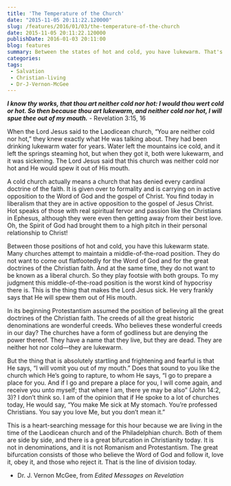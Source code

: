 ```yaml
---
title: 'The Temperature of the Church'
date: "2015-11-05 20:11:22.120000"
slug: /features/2016/01/03/the-temperature-of-the-church
date: 2015-11-05 20:11:22.120000
publishDate: 2016-01-03 20:11:00
blog: features
summary: Between the states of hot and cold, you have lukewarm. That's where many churches today attempt to position themselves. But Jesus very frankly says that He will spew them out of His mouth.
categories: 
tags:
 - Salvation
 - Christian-living
 - Dr-J-Vernon-McGee
---
```

***I know thy works, that thou art neither cold nor hot: I would thou wert cold or hot. So then because thou art lukewarm, and neither cold nor hot, I will spue thee out of my mouth.*** - Revelation 3:15, 16


When the Lord Jesus said to the Laodicean church, “You are neither cold nor hot,” they knew exactly what He was talking about. They had been drinking lukewarm water for years. Water left the mountains ice cold, and it left the springs steaming hot, but when they got it, both were lukewarm, and it was sickening. The Lord Jesus said that this church was neither cold nor hot and He would spew it out of His mouth.


A cold church actually means a church that has denied every cardinal doctrine of the faith. It is given over to formality and is carrying on in active opposition to the Word of God and the gospel of Christ. You find today in liberalism that they are in active opposition to the gospel of Jesus Christ. Hot speaks of those with real spiritual fervor and passion like the Christians in Ephesus, although they were even then getting away from their best love. Oh, the Spirit of God had brought them to a high pitch in their personal relationship to Christ!


Between those positions of hot and cold, you have this lukewarm state. Many churches attempt to maintain a middle-of-the-road position. They do not want to come out flatfootedly for the Word of God and for the great doctrines of the Christian faith. And at the same time, they do not want to be known as a liberal church. So they play footsie with both groups. To my judgment this middle-of-the-road position is the worst kind of hypocrisy there is. This is the thing that makes the Lord Jesus sick. He very frankly says that He will spew them out of His mouth.


In its beginning Protestantism assumed the position of believing all the great doctrines of the Christian faith. The creeds of all the great historic denominations are wonderful creeds. Who believes these wonderful creeds in our day? The churches have a form of godliness but are denying the power thereof. They have a name that they live, but they are dead. They are neither hot nor cold—they are lukewarm.


But the thing that is absolutely startling and frightening and fearful is that He says, “I will vomit you out of my mouth.” Does that sound to you like the church which He’s going to rapture, to whom He says, “I go to prepare a place for you. And if I go and prepare a place for you, I will come again, and receive you unto myself; that where I am, there ye may be also” (John 14:2, 3)? I don’t think so. I am of the opinion that if He spoke to a lot of churches today, He would say, “You make Me sick at My stomach. You’re professed Christians. You say you love Me, but you don’t mean it.”


This is a heart-searching message for this hour because we are living in the time of the Laodicean church and of the Philadelphian church. Both of them are side by side, and there is a great bifurcation in Christianity today. It is not in denominations, and it is not Romanism and Protestantism. The great bifurcation consists of those who believe the Word of God and follow it, love it, obey it, and those who reject it. That is the line of division today.


- Dr. J. Vernon McGee, from *Edited Messages on Revelation*


